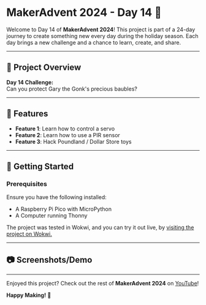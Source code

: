 # MakerAdvent 2024 - Day 14 🎄

Welcome to Day 14 of **MakerAdvent 2024**! This project is part of a 24-day journey to create something new every day during the holiday season. Each day brings a new challenge and a chance to learn, create, and share.

---

## 🎯 Project Overview

**Day 14 Challenge:**  
Can you protect Gary the Gonk's precious baubles?

---

## 🔧 Features

- **Feature 1**: Learn how to control a servo
- **Feature 2**: Learn how to use a PIR sensor
- **Feature 3**: Hack Poundland / Dollar Store toys

---

## 🚀 Getting Started

### Prerequisites

Ensure you have the following installed:

- A Raspberry Pi Pico with MicroPython
- A Computer running Thonny

The project was tested in Wokwi, and you can try it out live, by [visiting the project on Wokwi.](https://wokwi.com/projects/417182952453346305)

---

## 📷 Screenshots/Demo



---



Enjoyed this project? Check out the rest of **MakerAdvent 2024** on [YouTube](https://youtube.com/playlist?list=PLl7sf03jEHOQ-iI5y5vw6luiuBprks3Bx&si=iQWFclF5UEtYOykv)!  

**Happy Making!** 🎉